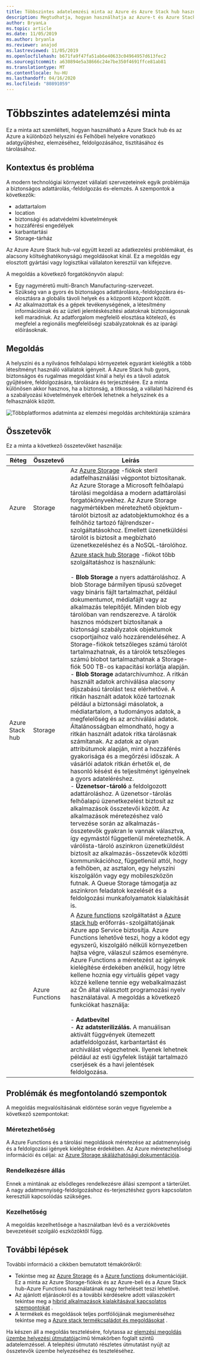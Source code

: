 ```yaml
---
title: Többszintes adatelemzési minta az Azure és Azure Stack hub használatával
description: Megtudhatja, hogyan használhatja az Azure-t és Azure Stack hubot egy többszintű adatmegoldás megvalósításához a hibrid felhőben.
author: BryanLa
ms.topic: article
ms.date: 11/05/2019
ms.author: bryanla
ms.reviewer: anajod
ms.lastreviewed: 11/05/2019
ms.openlocfilehash: b671fa9f47fa51ab6e40633c04964957d613fec2
ms.sourcegitcommit: a630894e5a38666c24e7be350f4691ffce81ab81
ms.translationtype: MT
ms.contentlocale: hu-HU
ms.lasthandoff: 04/16/2020
ms.locfileid: "80891059"
---
```

# <a name="tiered-data-for-analytics-pattern"></a>Többszintes adatelemzési minta

Ez a minta azt szemlélteti, hogyan használható a Azure Stack hub és az Azure a különböző helyszíni és Felhőbeli helyekre vonatkozó adatgyűjtéshez, elemzéséhez, feldolgozásához, tisztításához és tárolásához.

## <a name="context-and-problem"></a>Kontextus és probléma

A modern technológiai környezet vállalati szervezeteinek egyik problémája a biztonságos adattárolás,-feldolgozás és-elemzés. A szempontok a következők:

- adattartalom
- location
- biztonsági és adatvédelmi követelmények
- hozzáférési engedélyek
- karbantartási
- Storage-tárház

Az Azure Azure Stack hub-val együtt kezeli az adatkezelési problémákat, és alacsony költséghatékonyságú megoldásokat kínál. Ez a megoldás egy elosztott gyártási vagy logisztikai vállalaton keresztül van kifejezve.

A megoldás a következő forgatókönyvön alapul:

- Egy nagyméretű multi-Branch Manufacturing-szervezet.
- Szükség van a gyors és biztonságos adattárolásra,-feldolgozásra és-elosztásra a globális távoli helyek és a központi központ között.
- Az alkalmazottak és a gépek tevékenységének, a létesítmény információinak és az üzleti jelentéskészítési adatoknak biztonságosnak kell maradniuk. Az adatforgalom megfelelő elosztása kötelező, és megfelel a regionális megfelelőségi szabályzatoknak és az iparági előírásoknak.

## <a name="solution"></a>Megoldás

A helyszíni és a nyilvános felhőalapú környezetek egyaránt kielégítik a több létesítményt használó vállalatok igényeit. A Azure Stack hub gyors, biztonságos és rugalmas megoldást kínál a helyi és a távoli adatok gyűjtésére, feldolgozására, tárolására és terjesztésére. Ez a minta különösen akkor hasznos, ha a biztonság, a titkosság, a vállalati házirend és a szabályozási követelmények eltérőek lehetnek a helyszínek és a felhasználók között.

![Többplatformos adatminta az elemzési megoldás architektúrája számára](media/pattern-tiered-data-analytics/solution-architecture.png)

## <a name="components"></a>Összetevők

Ez a minta a következő összetevőket használja:

| Réteg | Összetevő | Leírás |
|----------|-----------|-------------|
| Azure | Storage | Az [Azure Storage](/azure/storage/) -fiókok steril adatfelhasználási végpontot biztosítanak. Az Azure Storage a Microsoft felhőalapú tárolási megoldása a modern adattárolási forgatókönyvekhez. Az Azure Storage nagymértékben méretezhető objektum-tárolót biztosít az adatobjektumokhoz és a felhőhöz tartozó fájlrendszer-szolgáltatásokhoz. Emellett üzenetküldési tárolót is biztosít a megbízható üzenetkezeléshez és a NoSQL-tárolóhoz. |
| Azure Stack hub | Storage | [Azure stack hub Storage](/azure-stack/user/azure-stack-storage-overview) -fiókot több szolgáltatáshoz is használunk:<br><br>- **Blob Storage** a nyers adattároláshoz. A blob Storage bármilyen típusú szöveget vagy bináris fájlt tartalmazhat, például dokumentumot, médiafájlt vagy az alkalmazás telepítőjét. Minden blob egy tárolóban van rendszerezve. A tárolók hasznos módszert biztosítanak a biztonsági szabályzatok objektumok csoportjaihoz való hozzárendeléséhez. A Storage-fiókok tetszőleges számú tárolót tartalmazhatnak, és a tárolók tetszőleges számú blobot tartalmazhatnak a Storage-fiók 500 TB-os kapacitási korlátja alapján.<br>- **Blob Storage** adatarchívumhoz. A ritkán használt adatok archiválása alacsony díjszabású tárolást tesz elérhetővé. A ritkán használt adatok közé tartoznak például a biztonsági másolatok, a médiatartalom, a tudományos adatok, a megfelelőség és az archiválási adatok. Általánosságban elmondható, hogy a ritkán használt adatok ritka tárolásnak számítanak. Az adatok az olyan attribútumok alapján, mint a hozzáférés gyakorisága és a megőrzési időszak. A vásárlói adatok ritkán érhetők el, de hasonló késést és teljesítményt igényelnek a gyors adateléréshez.<br>- **Üzenetsor-tároló** a feldolgozott adattároláshoz. A üzenetsor-tárolás felhőalapú üzenetkezelést biztosít az alkalmazások összetevői között. Az alkalmazások méretezéshez való tervezése során az alkalmazás-összetevők gyakran le vannak választva, így egymástól függetlenül méretezhetők. A várólista-tároló aszinkron üzenetküldést biztosít az alkalmazás-összetevők közötti kommunikációhoz, függetlenül attól, hogy a felhőben, az asztalon, egy helyszíni kiszolgálón vagy egy mobileszközön futnak. A Queue Storage támogatja az aszinkron feladatok kezelését és a feldolgozási munkafolyamatok kialakítását is. |
| | Azure Functions | A [Azure functions](/azure/azure-functions/) szolgáltatást a [Azure stack hub](/azure-stack/operator/azure-stack-app-service-overview) erőforrás-szolgáltatójának Azure app Service biztosítja. Azure Functions lehetővé teszi, hogy a kódot egy egyszerű, kiszolgáló nélküli környezetben hajtsa végre, válaszul számos eseményre. Azure Functions a méretezést az igények kielégítése érdekében anélkül, hogy létre kellene hoznia egy virtuális gépet vagy közzé kellene tennie egy webalkalmazást az Ön által választott programozási nyelv használatával. A megoldás a következő funkciókat használja:<br><br>- **Adatbevitel**<br>- **Az adatsterilizálás.** A manuálisan aktivált függvények ütemezett adatfeldolgozást, karbantartást és archiválást végezhetnek. Ilyenek lehetnek például az esti ügyfelek listáját tartalmazó cserjések és a havi jelentések feldolgozása.|

## <a name="issues-and-considerations"></a>Problémák és megfontolandó szempontok

A megoldás megvalósításának eldöntése során vegye figyelembe a következő szempontokat:

### <a name="scalability"></a>Méretezhetőség

A Azure Functions és a tárolási megoldások méretezése az adatmennyiség és a feldolgozási igények kielégítése érdekében. Az Azure méretezhetőségi információi és céljai: az [Azure Storage skálázhatósági dokumentációja](/azure/storage/common/storage-scalability-targets).

### <a name="availability"></a>Rendelkezésre állás

Ennek a mintának az elsődleges rendelkezésre állási szempont a tárterület. A nagy adatmennyiség-feldolgozáshoz és-terjesztéshez gyors kapcsolaton keresztüli kapcsolódás szükséges.

### <a name="manageability"></a>Kezelhetőség

A megoldás kezelhetősége a használatban lévő és a verziókövetés bevezetését szolgáló eszközöktől függ.

## <a name="next-steps"></a>További lépések

További információ a cikkben bemutatott témakörökről:

- Tekintse meg az [Azure Storage](/azure/storage/) és a [Azure functions](/azure/azure-functions/) dokumentációját. Ez a minta az Azure Storage-fiókok és az Azure-beli és a Azure Stack hub-Azure Functions használatának nagy terhelését teszi lehetővé.
- Az ajánlott eljárásokról és a további kérdésekre adott válaszokért tekintse meg a [hibrid alkalmazások kialakításával kapcsolatos szempontokat](overview-app-design-considerations.md) .
- A termékek és megoldások teljes portfóliójának megismeréséhez tekintse meg a [Azure stack termékcsaládot és megoldásokat](/azure-stack) .

Ha készen áll a megoldás tesztelésére, folytassa az [elemzési megoldás üzembe helyezési útmutatója](https://aka.ms/tiereddatadeploy)című témakörben foglalt szintű adatelemzéssel. A telepítési útmutató részletes útmutatást nyújt az összetevők üzembe helyezéséhez és teszteléséhez.
